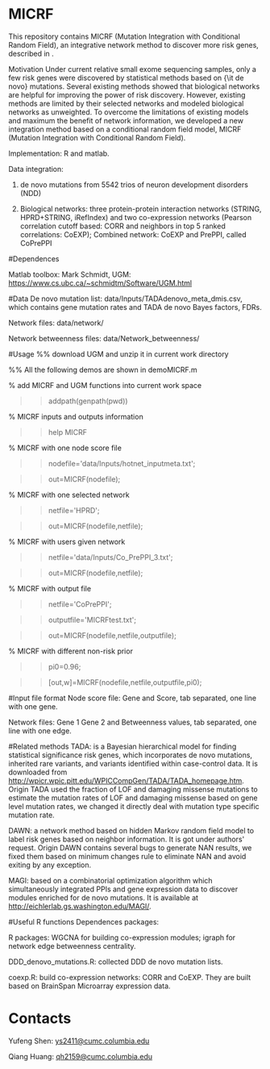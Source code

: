 # MICRF
This repository contains MICRF (Mutation Integration with Conditional Random Field), an integrative network method to discover more risk genes, described in .

Motivation
Under current relative small exome sequencing samples, only a few risk genes were discovered by statistical methods based on {\it de novo} mutations. Several existing methods showed that biological networks are helpful for improving the power of risk discovery. However, existing methods are limited by their selected networks and modeled biological networks as unweighted. To overcome the limitations of existing models and maximum the benefit of network information, we developed a new integration method based on a conditional random field model, MICRF (Mutation Integration with Conditional Random Field).  

Implementation: R and matlab.

Data integration:

1. de novo mutations from 5542 trios of neuron development disorders (NDD)

2. Biological networks: three protein-protein interaction networks (STRING, HPRD+STRING, iRefIndex) and two co-expression networks (Pearson correlation cutoff based: CORR and neighbors in top 5 ranked correlations: CoEXP); Combined network: CoEXP and PrePPI, called CoPrePPI

#Dependences

Matlab toolbox: Mark Schmidt, UGM: https://www.cs.ubc.ca/~schmidtm/Software/UGM.html

#Data
De novo mutation list: data/Inputs/TADAdenovo_meta_dmis.csv, which contains gene mutation rates and TADA de novo Bayes factors, FDRs.

Network files: data/network/

Network betweenness files: data/Network_betweenness/

#Usage
%% download UGM and unzip it in current work directory

%% All the following demos are shown in demoMICRF.m

% add MICRF and UGM functions into current work space

>> addpath(genpath(pwd))

% MICRF inputs and outputs information

>> help MICRF

% MICRF with one node score file

>> nodefile='data/Inputs/hotnet_inputmeta.txt';

>> out=MICRF(nodefile); 

% MICRF with one selected network

>> netfile='HPRD';

>> out=MICRF(nodefile,netfile); 

% MICRF with users given network

>> netfile='data/Inputs/Co_PrePPI_3.txt';

>> out=MICRF(nodefile,netfile); 

% MICRF with output file

>> netfile='CoPrePPI';

>> outputfile='MICRFtest.txt';

>> out=MICRF(nodefile,netfile,outputfile); 

% MICRF with different non-risk prior

>> pi0=0.96;

>> [out,w]=MICRF(nodefile,netfile,outputfile,pi0);


#Input file format
Node score file: Gene and Score, tab separated, one line with one gene.

Network files: Gene 1  Gene 2 and Betweenness values, tab separated, one line with one edge.

#Related methods
TADA: is a Bayesian hierarchical model for finding statistical significance risk genes, which incorporates de novo mutations, inherited rare variants, and variants identified within case-control data. It is downloaded from http://wpicr.wpic.pitt.edu/WPICCompGen/TADA/TADA_homepage.htm. Origin TADA used the fraction of LOF and damaging missense mutations to estimate the mutation rates of LOF and damaging missense based on gene level mutation rates, we changed it directly deal with mutation type specific mutation rate.

DAWN: a network method based on hidden Markov random field model to label risk genes based on neighbor information. It is got under authors' request. Origin DAWN contains several bugs to generate NAN results, we fixed them based on minimum changes rule to eliminate NAN and avoid exiting by any exception. 

MAGI: based on a combinatorial optimization algorithm which simultaneously integrated PPIs and gene expression data to discover modules enriched for de novo mutations. It is available at http://eichlerlab.gs.washington.edu/MAGI/.

#Useful R functions
Dependences packages:

R packages: WGCNA for building co-expression modules; igraph for network edge betweenness centrality.

DDD_denovo_mutations.R: collected DDD de novo mutation lists.

coexp.R: build co-expression networks: CORR and CoEXP. They are built based on BrainSpan Microarray expression data.


# Contacts
Yufeng Shen: ys2411@cumc.columbia.edu

Qiang Huang: qh2159@cumc.columbia.edu
